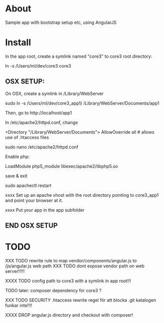 # About

Sample app with bootstrap setup etc,
using AngularJS





# Install

In the app root, create a symlink named "core3" to core3 root directory:

  ln -s /Users/ml/dev/core3 core3


## OSX SETUP:

On OSX, create a symlink in /Library/WebServer

  sudo ln -s /Users/ml/dev/core3_app1/ /Library/WebServer/Documents/app1

Then, go to http://localhost/app1

In /etc/apache2/httpd.conf,
change

  <Directory "/Library/WebServer/Documents">
    AllowOverride all             # allows use of .htaccess files
  </Directory>


  sudo nano /etc/apache2/httpd.conf

Enable php:

  LoadModule php5_module libexec/apache2/libphp5.so

save & exit

  sudo apachectl restart

xxxx Set up an apache vhost with the root directory pointing to core3_app1
and point your browser at it.

xxxx Put your app in the app subfolder

## END OSX SETUP


# TODO

XXX TODO rewrite rule to map vendor/components/angular.js to /js/angular.js web path
XXX TODO dont expose vendor path on web server!!!!!


XXXX TODO config path to core3 with a symlink in app root!!!

TODO later: composer dependency for core3 ?

XXX TODO SECURITY .htaccess rewrite regel för att blocka .git katalogen funkar inte!!!!



XXXX DROP angular.js directory and checkout with composer!
